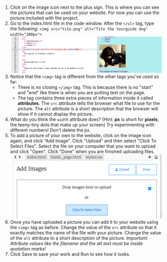 1. Click on the image icon next to the plus sign. This is where you can see the pictures that can be used on your website. For now you can use the picture included with the project. 
2. Go to the index.html file in the code window. After the `</ul>` tag, type the following: `<img src="tito.png" alt="Tito the tourguide dog" width="200px">`![](/assets/imgtito.png)
3. Notice that the `<img>` tag is different from the other tags you've used so far: 
   * There is no closing `</img>` tag. This is because there is no "start" and "end" like there is when you are putting text on the page. 
   * The tag contains three extra pieces of information inside it called **attributes**. The `src` attribute tells the browser what file to use for the picture. The `alt` attribute is a short description that the browser will show if it cannot display the picture. 
4. What do you think the `width` attribute does? (Hint: **px** is short for **pixels**, the teeny-tiny dots that make up your screen) Try experimenting with different numbers! Don't delete the px. 
5. To add a picture of your own to the website, click on the image icon again, and click "Add Image". Click "Upload" and then select "Click To Select Files". Select the file on your computer that you want to upload and click "Open". Click "Done" when you are finished uploading files.
![](/assets/UploadFiles.png)
6. Once you have uploaded a picture you can add it to your website using the `<img>` tag as before. Change the value of the `src` attribute so that it exactly matches the name of the file with your picture. Change the value of the `alt` attribute to a short description of the picture. _Important: Attribute values like the filename and the alt text must be inside quotation marks!_
7. Click Save to save your work and Run to see how it looks.



